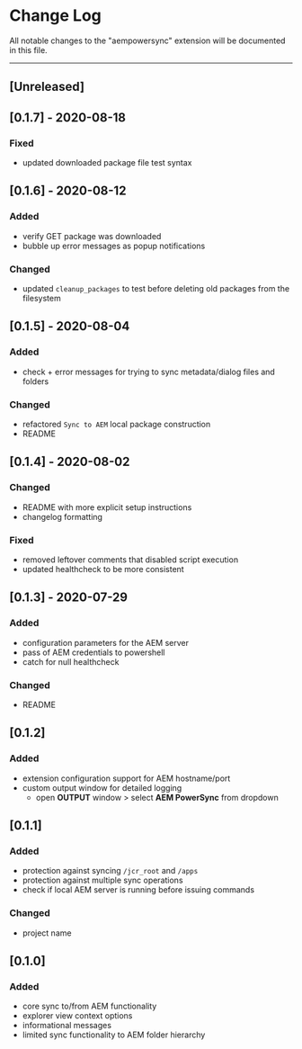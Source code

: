 # Change Log
All notable changes to the "aempowersync" extension will be documented in this file.

---

## [Unreleased]

## [0.1.7] - 2020-08-18
### Fixed
- updated downloaded package file test syntax

## [0.1.6] - 2020-08-12
### Added
- verify GET package was downloaded
- bubble up error messages as popup notifications
### Changed
- updated `cleanup_packages` to test before deleting old packages from the filesystem

## [0.1.5] - 2020-08-04
### Added
- check + error messages for trying to sync metadata/dialog files and folders
### Changed
- refactored `Sync to AEM` local package construction
- README

## [0.1.4] - 2020-08-02
### Changed
- README with more explicit setup instructions
- changelog formatting
### Fixed
- removed leftover comments that disabled script execution
- updated healthcheck to be more consistent

## [0.1.3] - 2020-07-29
### Added
- configuration parameters for the AEM server
- pass of AEM credentials to powershell
- catch for null healthcheck
### Changed
- README

## [0.1.2]
### Added
- extension configuration support for AEM hostname/port
- custom output window for detailed logging
    - open **OUTPUT** window > select **AEM PowerSync** from dropdown

## [0.1.1]
### Added
- protection against syncing `/jcr_root` and `/apps`
- protection against multiple sync operations
- check if local AEM server is running before issuing commands
### Changed
- project name

## [0.1.0]
### Added
- core sync to/from AEM functionality
- explorer view context options
- informational messages
- limited sync functionality to AEM folder hierarchy